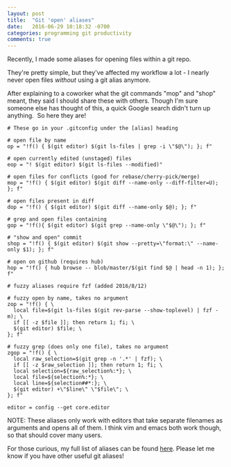 ```yaml
---
layout: post
title:  "Git 'open' aliases"
date:   2016-06-29 10:18:32 -0700
categories: programming git productivity
comments: true
---
```


Recently, I made some aliases for opening files within a git repo.

They're pretty simple, but they've affected my workflow a lot - I nearly never open files *without* using a git alias anymore.

After explaining to a coworker what the git commands "mop" and "shop" meant, they said I should share these with others.
Though I'm sure someone else has thought of this, a quick Google search didn't turn up anything.  So here they are!

```
# These go in your .gitconfig under the [alias] heading

# open file by name
op = "!f() { $(git editor) $(git ls-files | grep -i \"$@\"); }; f"

# open currently edited (unstaged) files
eop = "! $(git editor) $(git ls-files --modified)"

# open files for conflicts (good for rebase/cherry-pick/merge)
mop = "!f() { $(git editor) $(git diff --name-only --diff-filter=U); }; f"

# open files present in diff
dop = "!f() { $(git editor) $(git diff --name-only $@); }; f"

# grep and open files containing
gop = "!f(){ $(git editor) $(git grep --name-only \"$@\"); }; f"

# "show and open" commit
shop = "!f() { $(git editor) $(git show --pretty=\"format:\" --name-only $1); }; f"

# open on github (requires hub)
hop = "!f() { hub browse -- blob/master/$(git find $@ | head -n 1); }; f"

# fuzzy aliases require fzf (added 2016/8/12)

# fuzzy open by name, takes no argument
zop = "!f() { \
  local file=$(git ls-files $(git rev-parse --show-toplevel) | fzf -m); \
  if [[ -z $file ]]; then return 1; fi; \
  $(git editor) $file; \
}; f"

# fuzzy grep (does only one file), takes no argument
zgop = "!f() { \
  local raw_selection=$(git grep -n '.*' | fzf); \
  if [[ -z $raw_selection ]]; then return 1; fi; \
  local selection=${raw_selection%:*}; \
  local file=${selection%:*}; \
  local line=${selection##*:}; \
  $(git editor) +\"$line\" \"$file\"; \
}; f"

editor = config --get core.editor
```

NOTE: These aliases only work with editors that take separate filenames as arguments and opens all of them.
I think vim and emacs both work though, so that should cover many users.

For those curious, my full list of aliases can be found [here](https://github.com/WuTheFWasThat/dotfiles/blob/master/.gitconfig).
Please let me know if you have other useful git aliases!
